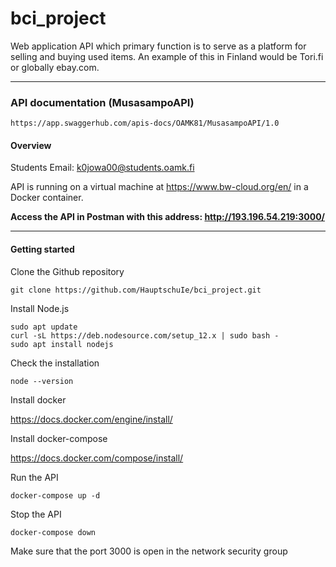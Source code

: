 # bci_project
Web application API which primary function is to serve as a platform for selling and buying used items. An example of this in Finland would be Tori.fi or globally ebay.com.

---

### API documentation (MusasampoAPI) 

    https://app.swaggerhub.com/apis-docs/OAMK81/MusasampoAPI/1.0

#### Overview

Students Email: k0jowa00@students.oamk.fi

API is running on a virtual machine at https://www.bw-cloud.org/en/ in a Docker container.

**Access the API in Postman with this address: http://193.196.54.219:3000/**

---

#### Getting started

Clone the Github repository

    git clone https://github.com/HauptschuIe/bci_project.git

Install Node.js

    sudo apt update
    curl -sL https://deb.nodesource.com/setup_12.x | sudo bash -
    sudo apt install nodejs

Check the installation

    node --version

Install docker

https://docs.docker.com/engine/install/

Install docker-compose

https://docs.docker.com/compose/install/

Run the API

    docker-compose up -d

Stop the API
    
    docker-compose down

Make sure that the port 3000 is open in the network security group
